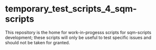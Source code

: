 # temporary_test_scripts_4_sqm-scripts
This repository is the home for work-in-progesss scripts for sqm-scripts development; these scripts will only be useful to test specific issues and should not be taken for granted.
